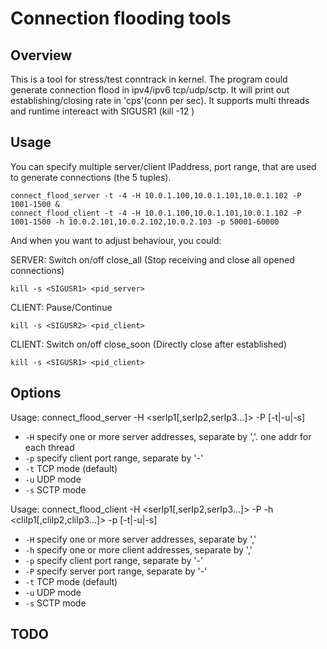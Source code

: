 # Connection flooding tools

## Overview
This is a tool for stress/test conntrack in kernel. The program could generate connection flood in ipv4/ipv6 tcp/udp/sctp. It will print out establishing/closing rate in 'cps'(conn per sec).
It supports multi threads and runtime intereact with SIGUSR1 (kill -12 <pid>)

## Usage
You can specify multiple server/client IPaddress, port range, that are used to generate connections (the 5 tuples).
```shell
connect_flood_server -t -4 -H 10.0.1.100,10.0.1.101,10.0.1.102 -P 1001-1500 &
connect_flood_client -t -4 -H 10.0.1.100,10.0.1.101,10.0.1.102 -P 1001-1500 -h 10.0.2.101,10.0.2.102,10.0.2.103 -p 50001-60000
```

And when you want to adjust behaviour, you could:

SERVER: Switch on/off close_all (Stop receiving and close all opened connections)
```shell
kill -s <SIGUSR1> <pid_server>
```
CLIENT: Pause/Continue
```shell
kill -s <SIGUSR2> <pid_client>
```
CLIENT: Switch on/off close_soon (Directly close after established)
```shell
kill -s <SIGUSR1> <pid_client>
```

## Options
Usage: connect_flood_server -H <serIp1[,serIp2,serIp3...]> -P <portMin-portMax> [-t|-u|-s]
- `-H`	specify one or more server addresses, separate by ','. one addr for each thread
- `-p`	specify client port range, separate by '-'
- `-t`	TCP mode (default)
- `-u`	UDP mode
- `-s`	SCTP mode


Usage: connect_flood_client -H <serIp1[,serIp2,serIp3...]> -P <portMin-portMax> -h <cliIp1[,cliIp2,cliIp3...]> -p <portMin-portMax> [-t|-u|-s]
- `-H`	specify one or more server addresses, separate by ','
- `-h`	specify one or more client addresses, separate by ','
- `-p`	specify client port range, separate by '-'
- `-P`	specify server port range, separate by '-'
- `-t`	TCP mode (default)
- `-u`	UDP mode
- `-s`	SCTP mode


## TODO
